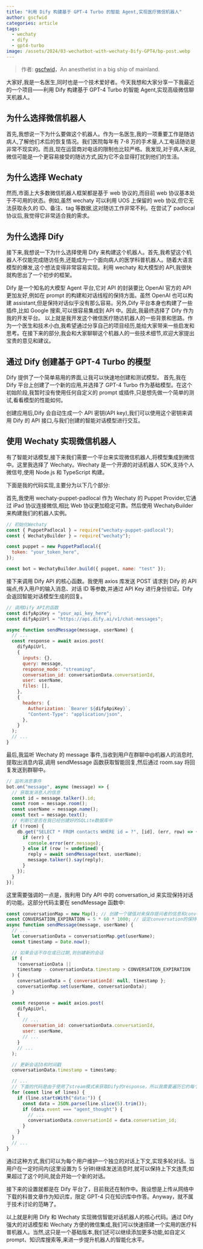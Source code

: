 ```yaml
---
title: "利用 Dify 构建基于 GPT-4 Turbo 的智能 Agent,实现医疗微信机器人"
author: gscfwid
categories: article
tags:
  - wechaty
  - dify
  - gpt4-turbo
image: /assets/2024/03-wechatbot-with-wechaty-Dify-GPT4/bp-post.webp
---
```


> 作者: [gscfwid](https://github.com/gscfwid/)，An anesthetist in a big ship of mainland.

大家好,我是一名医生,同时也是一个技术爱好者。今天我想和大家分享一下我最近的一个项目——利用 Dify 构建基于 GPT-4 Turbo 的智能 Agent,实现高级微信聊天机器人。

## 为什么选择微信机器人

首先,我想说一下为什么要做这个机器人。作为一名医生,我的一项重要工作是随访病人,了解他们术后的恢复情况。我们医院每年有 7-8 万的手术量,人工电话随访是非常不现实的。而且,现在运营商对电话的限制也比较严格。我发现,对于病人来说,微信可能是一个更容易接受的随访方式,因为它不会显得打扰到他们的生活。

## 为什么选择 Wechaty

然而,市面上大多数微信机器人框架都是基于 web 协议的,而目前 web 协议基本处于不可用的状态。例如,虽然 wechaty 可以利用 UOS 上保留的 web 协议,但它无法获取永久的 ID、备注、tag 等数据,这对随访工作非常不利。在尝试了 padlocal 协议后,我觉得它非常适合我的需求。

## 为什么选择 Dify

接下来,我想说一下为什么选择使用 Dify 来构建这个机器人。首先,我希望这个机器人不仅能完成随访任务,还能成为一个面向病人的医学科普机器人。随着大语言模型的爆发,这个想法变得非常容易实现。利用 wechaty 和大模型的 API,我很快就构思出了一个初步的框架。

Dify 是一个知名的大模型 Agent 平台,它对 API 的封装要比 OpenAI 官方的 API 更加友好,例如在 prompt 的构建和对话线程的保持方面。虽然 OpenAI 也可以构建 assistant,但是保持对话似乎没有那么容易。另外,Dify 平台本身也构建了一些插件,比如 Google 搜索,可以很容易集成到 API 中。因此,我最终选择了 Dify 作为我的开发平台。
以上就是我开发这个微信医疗随访机器人的一些背景和思路。作为一个医生和技术小白,我希望通过分享自己的项目经历,能给大家带来一些启发和思考。在接下来的部分,我会和大家聊聊这个机器人的一些技术细节,欢迎大家提出宝贵的意见和建议。

## 通过 Dify 创建基于 GPT-4 Turbo 的模型

Dify 提供了一个简单易用的界面,让我可以快速地创建和测试模型。
首先,我在 Dify 平台上创建了一个新的应用,并选择了 GPT-4 Turbo 作为基础模型。在这个初始阶段,我暂时没有使用任何自定义的 prompt 或插件,只是想先做一个简单的测试,看看模型的性能如何。

创建应用后,Dify 会自动生成一个 API 密钥(API key),我们可以使用这个密钥来调用 Dify 的 API 接口,与我们创建的智能对话模型进行交互。

## 使用 Wechaty 实现微信机器人

有了智能对话模型,接下来我们需要一个平台来实现微信机器人,将模型集成到微信中。这里我选择了 Wechaty。Wechaty 是一个开源的对话机器人 SDK,支持个人微信号,使用 Node.js 和 TypeScript 构建。

下面是我的代码实现,主要分为以下几个部分:

首先,我使用 wechaty-puppet-padlocal 作为 Wechaty 的 Puppet Provider,它通过 iPad 协议连接微信,相比 Web 协议更加稳定可靠。然后使用 WechatyBuilder 来构建我们的机器人实例。

```javascript
// 初始化Wechaty
const { PuppetPadlocal } = require("wechaty-puppet-padlocal");
const { WechatyBuilder } = require("wechaty");

const puppet = new PuppetPadlocal({
  token: "your_token_here",
});

const bot = WechatyBuilder.build({ puppet, name: "test" });
```

接下来调用 Dify API 的核心函数。我使用 axios 库发送 POST 请求到 Dify 的 API 端点,传入用户的输入消息、对话 ID 等参数,并通过 API Key 进行身份验证。Dify 会返回智能对话模型生成的回复。

```javascript
// 调用Dify API的函数
const difyApiKey = "your_api_key_here";
const difyApiUrl = "https://api.dify.ai/v1/chat-messages";

async function sendMessage(message, userName) {
  // ...
  const response = await axios.post(
    difyApiUrl,
    {
      inputs: {},
      query: message,
      response_mode: "streaming",
      conversation_id: conversationData.conversationId,
      user: userName,
      files: [],
    },
    {
      headers: {
        Authorization: `Bearer ${difyApiKey}`,
        "Content-Type": "application/json",
      },
    }
  );
  // ...
}
```

最后,我监听 Wechaty 的 message 事件,当收到用户在群聊中@机器人的消息时,提取出消息内容,调用 sendMessage 函数获取智能回复,然后通过 room.say 将回复发送到群聊中。

```javascript
// 监听消息事件
bot.on("message", async (message) => {
  // 获取发消息人的信息
  const id = message.talker().id;
  const room = message.room();
  const userName = message.name();
  const text = message.text();
  // 判断它是否在我已经创建好的SQLite数据库中
  if (!room) {
    db.get("SELECT * FROM contacts WHERE id = ?", [id], (err, row) => {
      if (err) {
        console.error(err.message);
      } else if (row != undefined) {
        reply = await sendMessage(text, userName);
        message.talker().say(reply);
      }
    });
  }
});
```

这里需要强调的一点是，我利用 Dify API 中的 conversation_id 来实现保持对话的功能。这部分代码主要在 sendMessage 函数中:

```javascript
const conversationMap = new Map(); // 创建一个键值对来保存提问者的信息和conversation_id
const CONVERSATION_EXPIRATION = 5 * 60 * 1000; // 设定conversation的保持时间，设定为5分钟
async function sendMessage(message, userName) {
  // ...
  let conversationData = conversationMap.get(userName);
  const timestamp = Date.now();

  // 如果会话不存在或已过期,则创建新的会话
  if (
    !conversationData ||
    timestamp - conversationData.timestamp > CONVERSATION_EXPIRATION
  ) {
    conversationData = { conversationId: null, timestamp };
    conversationMap.set(userName, conversationData);
  }

  const response = await axios.post(
    difyApiUrl,
    {
      // ...
      conversation_id: conversationData.conversationId,
      user: userName,
      // ...
    }
    // ...
  );

  // 更新会话ID和时间戳
  conversationData.timestamp = timestamp;

  // ...
  // 下面的代码是由于使用了stream模式来获取Dify的response，所以我需要遍历它的每个回复，找到最终的回复内容
  for (const line of lines) {
    if (line.startsWith("data:")) {
      const data = JSON.parse(line.slice(5).trim());
      if (data.event === "agent_thought") {
        // ...
        conversationData.conversationId = data.conversation_id;
      }
    }
  }
  // ...
}
```

通过这种方式,我们可以为每个用户维护一个独立的对话上下文,实现多轮对话。当用户在一定时间内(这里设置为 5 分钟)继续发送消息时,就可以保持上下文连贯;如果超过了这个时间,就会开始一个新的对话。

接下来的设置就都是在 Dify 平台了，目前我还在制作中。我设想是上传从网络中下载的科普文章作为知识库，限定 GPT-4 只在知识库中作答。Anyway，就不属于技术讨论的范畴了。

以上就是利用 Dify 和 Wechaty 实现微信智能对话机器人的核心代码。通过 Dify 强大的对话模型和 Wechaty 方便的微信集成,我们可以快速搭建一个实用的医疗科普机器人。当然,这只是一个基础版本,我们还可以继续添加更多功能,如自定义 prompt、知识库搜索等,来进一步提升机器人的智能化水平。
